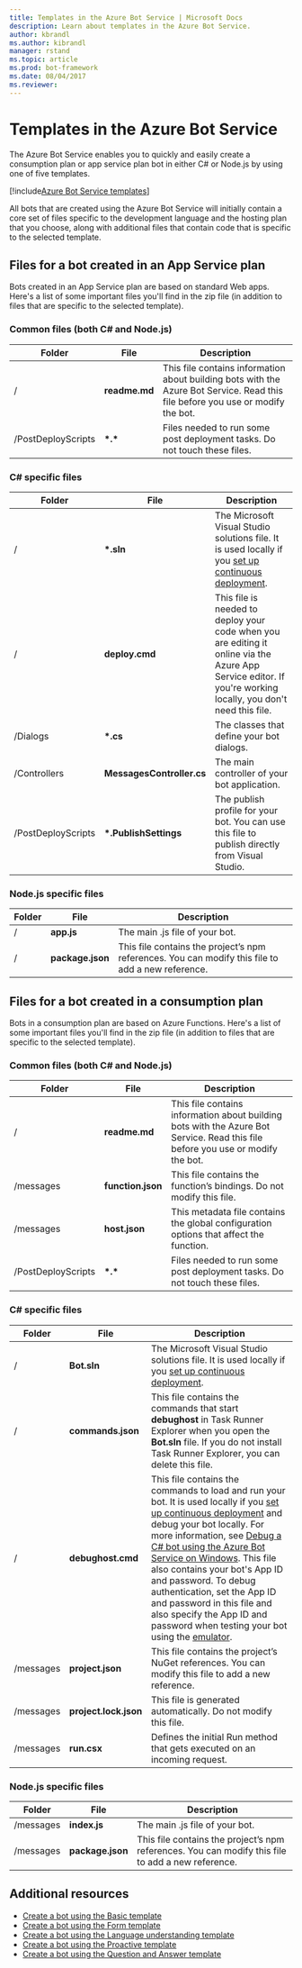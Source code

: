 ```yaml
---
title: Templates in the Azure Bot Service | Microsoft Docs
description: Learn about templates in the Azure Bot Service.
author: kbrandl
ms.author: kibrandl
manager: rstand
ms.topic: article
ms.prod: bot-framework
ms.date: 08/04/2017
ms.reviewer: 
---
```


# Templates in the Azure Bot Service

The Azure Bot Service enables you to quickly and easily create a consumption plan or app service plan bot in either C# or Node.js by using one of five templates. 

[!include[Azure Bot Service templates](../includes/snippet-abs-templates.md)] 

All bots that are created using the Azure Bot Service will initially contain a core set of files specific to the development language and the hosting plan that you choose, along with additional files that contain code that is specific to the selected template.

## Files for a bot created in an App Service plan

Bots created in an App Service plan are based on standard Web apps. Here's a list of some important files you'll find in the zip file (in addition to files that are specific to the selected template).

### Common files (both C# and Node.js)

| Folder | File | Description |
|----|----|----|
| / | **readme.md** | This file contains information about building bots with the Azure Bot Service. Read this file before you use or modify the bot. |
| /PostDeployScripts | **&ast;.&ast;** | Files needed to run some post deployment tasks. Do not touch these files. |

### C# specific files
| Folder | File | Description |
|----|----|----|
| / | **&ast;.sln** | The Microsoft Visual Studio solutions file. It is used locally if you [set up continuous deployment](azure-bot-service-continuous-deployment.md). |
| / | **deploy.cmd** | This file is needed to deploy your code when you are editing it online via the Azure App Service editor. If you're working locally, you don't need this file. |
| /Dialogs | **&ast;.cs** | The classes that define your bot dialogs. |
| /Controllers | **MessagesController.cs** | The main controller of your bot application. |
| /PostDeployScripts | **&ast;.PublishSettings** | The publish profile for your bot. You can use this file to publish directly from Visual Studio. |

### Node.js specific files

| Folder | File | Description |
|----|----|----|
| / | **app.js** | The main .js file of your bot. |
| / | **package.json** | This file contains the project’s npm references. You can modify this file to add a new reference. |

## Files for a bot created in a consumption plan

Bots in a consumption plan are based on Azure Functions. Here's a list of some important files you'll find in the zip file (in addition to files that are specific to the selected template).

### Common files (both C# and Node.js)

| Folder | File | Description |
|----|----|----|
| / | **readme.md** | This file contains information about building bots with the Azure Bot Service. Read this file before you use or modify the bot. |
| /messages | **function.json** | This file contains the function’s bindings. Do not modify this file. |
| /messages | **host.json** | This metadata file contains the global configuration options that affect the function. |
| /PostDeployScripts | **&ast;.&ast;** | Files needed to run some post deployment tasks. Do not touch these files. |

### C# specific files
| Folder | File | Description |
|----|----|----|
| / | **Bot.sln** | The Microsoft Visual Studio solutions file. It is used locally if you [set up continuous deployment](azure-bot-service-continuous-deployment.md). |
| / | **commands.json** | This file contains the commands that start **debughost** in Task Runner Explorer when you open the **Bot.sln** file. If you do not install Task Runner Explorer, you can delete this file. |
| / | **debughost.cmd** | This file contains the commands to load and run your bot. It is used locally if you [set up continuous deployment](azure-bot-service-continuous-deployment.md) and debug your bot locally. For more information, see [Debug a C# bot using the Azure Bot Service on Windows](azure-bot-service-debug-bot.md#debug-csharp-serverless). This file also contains your bot's App ID and password. To debug authentication, set the App ID and password in this file and also specify the App ID and password when testing your bot using the [emulator](../debug-bots-emulator.md). |
| /messages | **project.json** | This file contains the project’s NuGet references. You can modify this file to add a new reference. |
| /messages | **project.lock.json** | This file is generated automatically. Do not modify this file. |
| /messages | **run.csx** | Defines the initial Run method that gets executed on an incoming request. |

### Node.js specific files

| Folder | File | Description |
|----|----|----|
| /messages | **index.js** | The main .js file of your bot. |
| /messages | **package.json** | This file contains the project’s npm references. You can modify this file to add a new reference. |

## Additional resources

- [Create a bot using the Basic template](azure-bot-service-serverless-template-basic.md)
- [Create a bot using the Form template](azure-bot-service-serverless-template-form.md)
- [Create a bot using the Language understanding template](azure-bot-service-template-language-understanding.md)
- [Create a bot using the Proactive template](azure-bot-service-template-proactive.md)
- [Create a bot using the Question and Answer template](azure-bot-service-template-question-and-answer.md)
